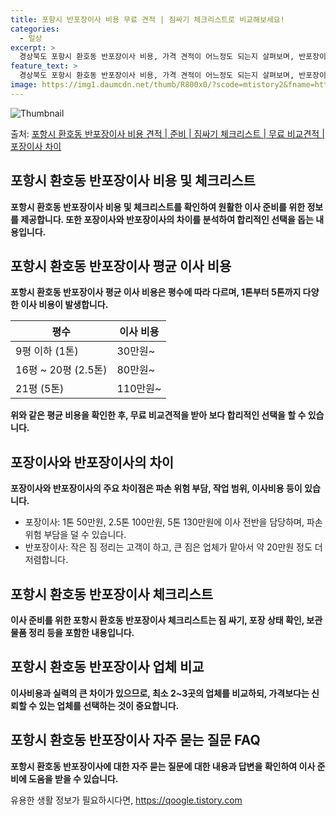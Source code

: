```yaml
---
title: 포항시 반포장이사 비용 무료 견적 | 짐싸기 체크리스트로 비교해보세요!
categories:
  - 일상
excerpt: >
  경상북도 포항시 환호동 반포장이사 비용, 가격 견적이 어느정도 되는지 살펴보며, 반포장이사를 준비함에 있어 짐싸기 준비 체크리스트가 무엇인지 보겠습니다. 마지막으로 포장이사와 차이점을 통해 무료 비교견적으로 어떤 것이 더 합리적인 선택인지 공유 드립니다.포항시 환호동 포장이사 견적 샘플 보기 👈 클릭포항시 환호동 포장이사 가격 살펴보기 👈 클릭포항시 환호동 반포장이사 평균 이사 비용평수포항시 환호동 평균 이사 비용원룸 이사9평 이하 (1톤)30만원~투룸/쓰리룸 이사16평 ~ 20평 (2.5톤)80만원~쓰리룸 이사21평 (5톤) ~110만원~우리집 무료 이사견적 받기 👈 클릭포장 vs 반포장 이사: 주요 차이점이사범위와 비용의 큰 차이가 있습니다.포장이사: 1톤 50만원, 2.5톤 100만원, 5톤 ..
feature_text: >
  경상북도 포항시 환호동 반포장이사 비용, 가격 견적이 어느정도 되는지 살펴보며, 반포장이사를 준비함에 있어 짐싸기 준비 체크리스트가 무엇인지 보겠습니다. 마지막으로 포장이사와 차이점을 통해 무료 비교견적으로 어떤 것이 더 합리적인 선택인지 공유 드립니다.포항시 환호동 포장이사 견적 샘플 보기 👈 클릭포항시 환호동 포장이사 가격 살펴보기 👈 클릭포항시 환호동 반포장이사 평균 이사 비용평수포항시 환호동 평균 이사 비용원룸 이사9평 이하 (1톤)30만원~투룸/쓰리룸 이사16평 ~ 20평 (2.5톤)80만원~쓰리룸 이사21평 (5톤) ~110만원~우리집 무료 이사견적 받기 👈 클릭포장 vs 반포장 이사: 주요 차이점이사범위와 비용의 큰 차이가 있습니다.포장이사: 1톤 50만원, 2.5톤 100만원, 5톤 ..
image: https://img1.daumcdn.net/thumb/R800x0/?scode=mtistory2&fname=https%3A%2F%2Fblog.kakaocdn.net%2Fdn%2FC3yrp%2FbtsHbNk5r4C%2FFwuBUcDy1jzsKUIm1KToG1%2Fimg.webp
---
```


![Thumbnail](https://img1.daumcdn.net/thumb/R800x0/?scode=mtistory2&fname=https%3A%2F%2Fblog.kakaocdn.net%2Fdn%2FC3yrp%2FbtsHbNk5r4C%2FFwuBUcDy1jzsKUIm1KToG1%2Fimg.webp)

<p>출처: <a href="https://qoogle.tistory.com/9497" rel="dofollow">포항시 환호동 반포장이사 비용 견적 | 준비 | 짐싸기 체크리스트 | 무료 비교견적 | 포장이사 차이</a> </p>

## 포항시 환호동 반포장이사 비용 및 체크리스트



**포항시 환호동 반포장이사 비용 및 체크리스트를 확인하여 원활한 이사 준비를 위한 정보를 제공합니다. 또한 포장이사와 반포장이사의 차이를
분석하여 합리적인 선택을 돕는 내용입니다.**



## 포항시 환호동 반포장이사 평균 이사 비용

**포항시 환호동 반포장이사 평균 이사 비용은 평수에 따라 다르며, 1톤부터 5톤까지 다양한 이사 비용이 발생합니다.**

**평수** | **이사 비용**  
---|---  
9평 이하 (1톤) | 30만원~  
16평 ~ 20평 (2.5톤) | 80만원~  
21평 (5톤) | 110만원~  
  
**위와 같은 평균 비용을 확인한 후, 무료 비교견적을 받아 보다 합리적인 선택을 할 수 있습니다.**

## 포장이사와 반포장이사의 차이

**포장이사와 반포장이사의 주요 차이점은 파손 위험 부담, 작업 범위, 이사비용 등이 있습니다.**

  * 포장이사: 1톤 50만원, 2.5톤 100만원, 5톤 130만원에 이사 전반을 담당하며, 파손 위험 부담을 덜 수 있습니다.
  * 반포장이사: 작은 짐 정리는 고객이 하고, 큰 짐은 업체가 맡아서 약 20만원 정도 더 저렴합니다.

## 포항시 환호동 반포장이사 체크리스트

**이사 준비를 위한 포항시 환호동 반포장이사 체크리스트는 짐 싸기, 포장 상태 확인, 보관물품 정리 등을 포함한 내용입니다.**

## 포항시 환호동 반포장이사 업체 비교

**이사비용과 실력의 큰 차이가 있으므로, 최소 2~3곳의 업체를 비교하되, 가격보다는 신뢰할 수 있는 업체를 선택하는 것이 중요합니다.**

## 포항시 환호동 반포장이사 자주 묻는 질문 FAQ

**포항시 환호동 반포장이사에 대한 자주 묻는 질문에 대한 내용과 답변을 확인하여 이사 준비에 도움을 받을 수 있습니다.**



 

유용한 생활 정보가 필요하시다면, <a href="https://qoogle.tistory.com" rel="dofollow">https://qoogle.tistory.com</a>


